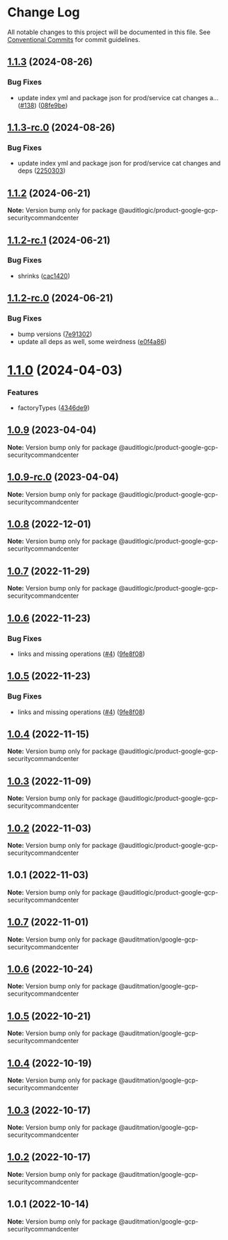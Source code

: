 # Change Log

All notable changes to this project will be documented in this file.
See [Conventional Commits](https://conventionalcommits.org) for commit guidelines.

## [1.1.3](https://github.com/auditlogic/product/compare/@auditlogic/product-google-gcp-securitycommandcenter@1.1.2...@auditlogic/product-google-gcp-securitycommandcenter@1.1.3) (2024-08-26)


### Bug Fixes

* update index yml and package json for prod/service cat changes a… ([#138](https://github.com/auditlogic/product/issues/138)) ([08fe9be](https://github.com/auditlogic/product/commit/08fe9beb1c8457462a19bc69caa02e6212d97e1a))





## [1.1.3-rc.0](https://github.com/auditlogic/product/compare/@auditlogic/product-google-gcp-securitycommandcenter@1.1.2...@auditlogic/product-google-gcp-securitycommandcenter@1.1.3-rc.0) (2024-08-26)


### Bug Fixes

* update index yml and package json for prod/service cat changes and deps ([2250303](https://github.com/auditlogic/product/commit/225030363a363608240135b7ebed386b28f01e4b))





## [1.1.2](https://github.com/auditlogic/product/compare/@auditlogic/product-google-gcp-securitycommandcenter@1.1.2-rc.1...@auditlogic/product-google-gcp-securitycommandcenter@1.1.2) (2024-06-21)

**Note:** Version bump only for package @auditlogic/product-google-gcp-securitycommandcenter





## [1.1.2-rc.1](https://github.com/auditlogic/product/compare/@auditlogic/product-google-gcp-securitycommandcenter@1.1.2-rc.0...@auditlogic/product-google-gcp-securitycommandcenter@1.1.2-rc.1) (2024-06-21)


### Bug Fixes

* shrinks ([cac1420](https://github.com/auditlogic/product/commit/cac14200fefcd8183ab69fe89a47bd3f70f563e9))





## [1.1.2-rc.0](https://github.com/auditlogic/product/compare/@auditlogic/product-google-gcp-securitycommandcenter@1.1.0...@auditlogic/product-google-gcp-securitycommandcenter@1.1.2-rc.0) (2024-06-21)


### Bug Fixes

* bump versions ([7e91302](https://github.com/auditlogic/product/commit/7e913023b8b312150ed7762c32fbbe616be71de5))
* update all deps as well, some weirdness ([e0f4a86](https://github.com/auditlogic/product/commit/e0f4a864714e2d3de6bbf3da014d5312fe53be2f))





# [1.1.0](https://github.com/auditlogic/product/compare/@auditlogic/product-google-gcp-securitycommandcenter@1.0.9...@auditlogic/product-google-gcp-securitycommandcenter@1.1.0) (2024-04-03)


### Features

* factoryTypes ([4346de9](https://github.com/auditlogic/product/commit/4346de92693aee892fccf725338ffc7b80ab182b))





## [1.0.9](https://github.com/auditlogic/product/compare/@auditlogic/product-google-gcp-securitycommandcenter@1.0.8...@auditlogic/product-google-gcp-securitycommandcenter@1.0.9) (2023-04-04)

**Note:** Version bump only for package @auditlogic/product-google-gcp-securitycommandcenter





## [1.0.9-rc.0](https://github.com/auditlogic/product/compare/@auditlogic/product-google-gcp-securitycommandcenter@1.0.8...@auditlogic/product-google-gcp-securitycommandcenter@1.0.9-rc.0) (2023-04-04)

**Note:** Version bump only for package @auditlogic/product-google-gcp-securitycommandcenter





## [1.0.8](https://github.com/auditlogic/product/compare/@auditlogic/product-google-gcp-securitycommandcenter@1.0.7...@auditlogic/product-google-gcp-securitycommandcenter@1.0.8) (2022-12-01)

**Note:** Version bump only for package @auditlogic/product-google-gcp-securitycommandcenter





## [1.0.7](https://github.com/auditlogic/product/compare/@auditlogic/product-google-gcp-securitycommandcenter@1.0.6...@auditlogic/product-google-gcp-securitycommandcenter@1.0.7) (2022-11-29)

**Note:** Version bump only for package @auditlogic/product-google-gcp-securitycommandcenter





## [1.0.6](https://github.com/auditlogic/product/compare/@auditlogic/product-google-gcp-securitycommandcenter@1.0.4...@auditlogic/product-google-gcp-securitycommandcenter@1.0.6) (2022-11-23)


### Bug Fixes

* links and missing operations ([#4](https://github.com/auditlogic/product/issues/4)) ([9fe8f08](https://github.com/auditlogic/product/commit/9fe8f08fe7c57fdb79f991ac35bd6ac2e7dcad38))





## [1.0.5](https://github.com/auditlogic/product/compare/@auditlogic/product-google-gcp-securitycommandcenter@1.0.4...@auditlogic/product-google-gcp-securitycommandcenter@1.0.5) (2022-11-23)


### Bug Fixes

* links and missing operations ([#4](https://github.com/auditlogic/product/issues/4)) ([9fe8f08](https://github.com/auditlogic/product/commit/9fe8f08fe7c57fdb79f991ac35bd6ac2e7dcad38))





## [1.0.4](https://github.com/auditlogic/product/compare/@auditlogic/product-google-gcp-securitycommandcenter@1.0.3...@auditlogic/product-google-gcp-securitycommandcenter@1.0.4) (2022-11-15)

**Note:** Version bump only for package @auditlogic/product-google-gcp-securitycommandcenter





## [1.0.3](https://github.com/auditlogic/product/compare/@auditlogic/product-google-gcp-securitycommandcenter@1.0.2...@auditlogic/product-google-gcp-securitycommandcenter@1.0.3) (2022-11-09)

**Note:** Version bump only for package @auditlogic/product-google-gcp-securitycommandcenter





## [1.0.2](https://github.com/auditlogic/product/compare/@auditlogic/product-google-gcp-securitycommandcenter@1.0.1...@auditlogic/product-google-gcp-securitycommandcenter@1.0.2) (2022-11-03)

**Note:** Version bump only for package @auditlogic/product-google-gcp-securitycommandcenter





## 1.0.1 (2022-11-03)

**Note:** Version bump only for package @auditlogic/product-google-gcp-securitycommandcenter





## [1.0.7](https://github.com/auditmation/store-content/compare/@auditmation/google-gcp-securitycommandcenter@1.0.6...@auditmation/google-gcp-securitycommandcenter@1.0.7) (2022-11-01)

**Note:** Version bump only for package @auditmation/google-gcp-securitycommandcenter





## [1.0.6](https://github.com/auditmation/store-content/compare/@auditmation/google-gcp-securitycommandcenter@1.0.5...@auditmation/google-gcp-securitycommandcenter@1.0.6) (2022-10-24)

**Note:** Version bump only for package @auditmation/google-gcp-securitycommandcenter





## [1.0.5](https://github.com/auditmation/store-content/compare/@auditmation/google-gcp-securitycommandcenter@1.0.4...@auditmation/google-gcp-securitycommandcenter@1.0.5) (2022-10-21)

**Note:** Version bump only for package @auditmation/google-gcp-securitycommandcenter





## [1.0.4](https://github.com/auditmation/store-content/compare/@auditmation/google-gcp-securitycommandcenter@1.0.3...@auditmation/google-gcp-securitycommandcenter@1.0.4) (2022-10-19)

**Note:** Version bump only for package @auditmation/google-gcp-securitycommandcenter





## [1.0.3](https://github.com/auditmation/store-content/compare/@auditmation/google-gcp-securitycommandcenter@1.0.2...@auditmation/google-gcp-securitycommandcenter@1.0.3) (2022-10-17)

**Note:** Version bump only for package @auditmation/google-gcp-securitycommandcenter





## [1.0.2](https://github.com/auditmation/store-content/compare/@auditmation/google-gcp-securitycommandcenter@1.0.1...@auditmation/google-gcp-securitycommandcenter@1.0.2) (2022-10-17)

**Note:** Version bump only for package @auditmation/google-gcp-securitycommandcenter





## 1.0.1 (2022-10-14)

**Note:** Version bump only for package @auditmation/google-gcp-securitycommandcenter
